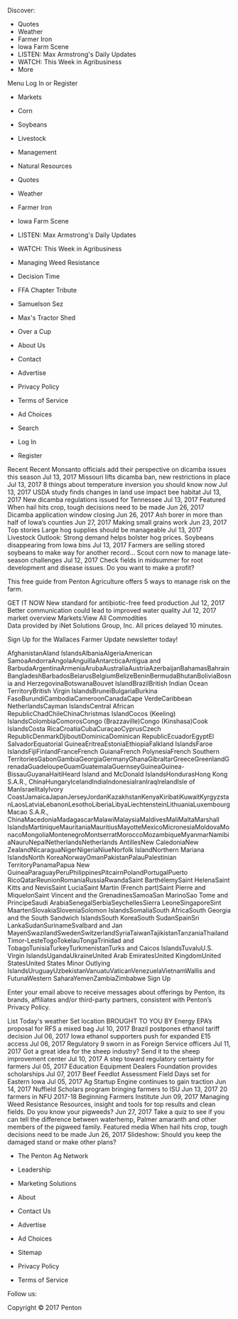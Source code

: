 Discover:

*   Quotes
*   Weather
*   Farmer Iron
*   Iowa Farm Scene
*   LISTEN: Max Armstrong's Daily Updates
*   WATCH: This Week in Agribusiness
*   More
    

Menu Log In or Register

*   Markets
*   Corn
*   Soybeans
*   Livestock
*   Management
*   Natural Resources

*   Quotes
*   Weather
*   Farmer Iron
*   Iowa Farm Scene
*   LISTEN: Max Armstrong's Daily Updates
*   WATCH: This Week in Agribusiness

*   Managing Weed Resistance
*   Decision Time
*   FFA Chapter Tribute
*   Samuelson Sez
*   Max's Tractor Shed
*   Over a Cup
*   About Us
*   Contact
*   Advertise
*   Privacy Policy
*   Terms of Service
*   Ad Choices

*   Search
*   Log In
*   Register

Recent Recent Monsanto officials add their perspective on dicamba issues this season Jul 13, 2017 Missouri lifts dicamba ban, new restrictions in place Jul 13, 2017 8 things about temperature inversion you should know now Jul 13, 2017 USDA study finds changes in land use impact bee habitat Jul 13, 2017 New dicamba regulations issued for Tennessee Jul 13, 2017 Featured When hail hits crop, tough decisions need to be made Jun 26, 2017 Dicamba application window closing Jun 26, 2017 Ash borer in more than half of Iowa’s counties Jun 27, 2017 Making small grains work Jun 23, 2017 Top stories Large hog supplies should be manageable Jul 13, 2017 Livestock Outlook: Strong demand helps bolster hog prices. Soybeans disappearing from Iowa bins Jul 13, 2017 Farmers are selling stored soybeans to make way for another record... Scout corn now to manage late-season challenges Jul 12, 2017 Check fields in midsummer for root development and disease issues. Do you want to make a profit?

This free guide from Penton Agriculture offers 5 ways to manage risk on the farm.

GET IT NOW New standard for antibiotic-free feed production Jul 12, 2017 Better communication could lead to improved water quality Jul 12, 2017 market overview Markets:View All Commodities  
Data provided by iNet Solutions Group, Inc. All prices delayed 10 minutes.

Sign Up for the Wallaces Farmer Update newsletter today!

AfghanistanAland IslandsAlbaniaAlgeriaAmerican SamoaAndorraAngolaAnguillaAntarcticaAntigua and BarbudaArgentinaArmeniaArubaAustraliaAustriaAzerbaijanBahamasBahrainBangladeshBarbadosBelarusBelgiumBelizeBeninBermudaBhutanBoliviaBosnia and HerzegovinaBotswanaBouvet IslandBrazilBritish Indian Ocean TerritoryBritish Virgin IslandsBruneiBulgariaBurkina FasoBurundiCambodiaCameroonCanadaCape VerdeCaribbean NetherlandsCayman IslandsCentral African RepublicChadChileChinaChristmas IslandCocos (Keeling) IslandsColombiaComorosCongo (Brazzaville)Congo (Kinshasa)Cook IslandsCosta RicaCroatiaCubaCuraçaoCyprusCzech RepublicDenmarkDjiboutiDominicaDominican RepublicEcuadorEgyptEl SalvadorEquatorial GuineaEritreaEstoniaEthiopiaFalkland IslandsFaroe IslandsFijiFinlandFranceFrench GuianaFrench PolynesiaFrench Southern TerritoriesGabonGambiaGeorgiaGermanyGhanaGibraltarGreeceGreenlandGrenadaGuadeloupeGuamGuatemalaGuernseyGuineaGuinea-BissauGuyanaHaitiHeard Island and McDonald IslandsHondurasHong Kong S.A.R., ChinaHungaryIcelandIndiaIndonesiaIranIraqIrelandIsle of ManIsraelItalyIvory CoastJamaicaJapanJerseyJordanKazakhstanKenyaKiribatiKuwaitKyrgyzstanLaosLatviaLebanonLesothoLiberiaLibyaLiechtensteinLithuaniaLuxembourgMacao S.A.R., ChinaMacedoniaMadagascarMalawiMalaysiaMaldivesMaliMaltaMarshall IslandsMartiniqueMauritaniaMauritiusMayotteMexicoMicronesiaMoldovaMonacoMongoliaMontenegroMontserratMoroccoMozambiqueMyanmarNamibiaNauruNepalNetherlandsNetherlands AntillesNew CaledoniaNew ZealandNicaraguaNigerNigeriaNiueNorfolk IslandNorthern Mariana IslandsNorth KoreaNorwayOmanPakistanPalauPalestinian TerritoryPanamaPapua New GuineaParaguayPeruPhilippinesPitcairnPolandPortugalPuerto RicoQatarReunionRomaniaRussiaRwandaSaint BarthélemySaint HelenaSaint Kitts and NevisSaint LuciaSaint Martin (French part)Saint Pierre and MiquelonSaint Vincent and the GrenadinesSamoaSan MarinoSao Tome and PrincipeSaudi ArabiaSenegalSerbiaSeychellesSierra LeoneSingaporeSint MaartenSlovakiaSloveniaSolomon IslandsSomaliaSouth AfricaSouth Georgia and the South Sandwich IslandsSouth KoreaSouth SudanSpainSri LankaSudanSurinameSvalbard and Jan MayenSwazilandSwedenSwitzerlandSyriaTaiwanTajikistanTanzaniaThailandTimor-LesteTogoTokelauTongaTrinidad and TobagoTunisiaTurkeyTurkmenistanTurks and Caicos IslandsTuvaluU.S. Virgin IslandsUgandaUkraineUnited Arab EmiratesUnited KingdomUnited StatesUnited States Minor Outlying IslandsUruguayUzbekistanVanuatuVaticanVenezuelaVietnamWallis and FutunaWestern SaharaYemenZambiaZimbabwe Sign Up

Enter your email above to receive messages about offerings by Penton, its brands, affiliates and/or third-party partners, consistent with Penton’s Privacy Policy.

List Today's weather Set location BROUGHT TO YOU BY Energy EPA’s proposal for RFS a mixed bag Jul 10, 2017 Brazil postpones ethanol tariff decision Jul 06, 2017 Iowa ethanol supporters push for expanded E15 access Jul 06, 2017 Regulatory 9 sworn in as Foreign Service officers Jul 11, 2017 Got a great idea for the sheep industry? Send it to the sheep improvement center Jul 10, 2017 A step toward regulatory certainty for farmers Jul 05, 2017 Education Equipment Dealers Foundation provides scholarships Jul 07, 2017 Beef Feedlot Assessment Field Days set for Eastern Iowa Jul 05, 2017 Ag Startup Engine continues to gain traction Jun 14, 2017 Nuffield Scholars program bringing farmers to ISU Jun 13, 2017 20 farmers in NFU 2017-18 Beginning Farmers Institute Jun 09, 2017 Managing Weed Resistance Resources, insight and tools for top results and clean fields. Do you know your pigweeds? Jun 27, 2017 Take a quiz to see if you can tell the difference between waterhemp, Palmer amaranth and other members of the pigweed family. Featured media When hail hits crop, tough decisions need to be made Jun 26, 2017 Slideshow: Should you keep the damaged stand or make other plans?

*   The Penton Ag Network
*   Leadership
*   Marketing Solutions
*   About
*   Contact Us

*   Advertise
*   Ad Choices
*   Sitemap
*   Privacy Policy
*   Terms of Service

Follow us:

Copyright © 2017 Penton